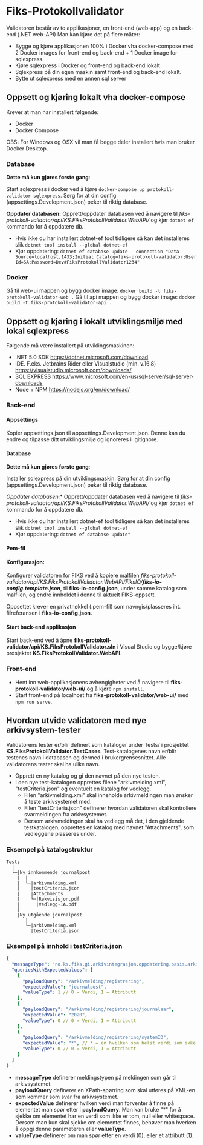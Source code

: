 # Fiks-Protokollvalidator


Validatoren består av to applikasjoner, en front-end (web-app) og en back-end (.NET web-API)
Man kan kjøre det på flere måter:
* Bygge og kjøre applikasjonen 100% i Docker vha docker-compose med 2 Docker images for front-end og back-end + 1 Docker image for sqlexpress.
* Kjøre sqlexpress i Docker og front-end og back-end lokalt
* Sqlexpress på din egen maskin samt front-end og back-end lokalt. 
* Bytte ut sqlexpress med en annen sql server 

## Oppsett og kjøring lokalt vha docker-compose

Krever at man har installert følgende:
* Docker
* Docker Compose

OBS: For Windows og OSX vil man få begge deler installert hvis man bruker Docker Desktop.


### Database
**Dette må kun gjøres første gang**:

Start sqlexpress i docker ved å kjøre `docker-compose up protokoll-validator-sqlexpress`.
Sørg for at din config (appsettings.Development.json) peker til riktig database.

**Oppdater databasen:**
Opprett/oppdater databasen ved å navigere til *fiks-protokoll-validator/api/KS.FiksProtokollValidator.WebAPI/* og kjør `dotnet ef` kommando for å oppdatere db.
* Hvis ikke du har installert dotnet-ef tool tidligere så kan det installeres slik `dotnet tool install --global dotnet-ef`
* Kjør oppdatering: `dotnet ef database update --connection "Data Source=localhost,1433;Initial Catalog=fiks-protokoll-validator;User Id=SA;Password=Dev#FiksProtokollValidator1234"`

### Docker
Gå til web-ui mappen og bygg docker image: `docker build -t fiks-protokoll-validator-web .`
Gå til api mappen og bygg docker image: `docker build -t fiks-protokoll-validator-api .`

## Oppsett og kjøring i lokalt utviklingsmiljø med lokal sqlexpress

Følgende må være installert på utviklingsmaskinen:
 - .NET 5.0 SDK https://dotnet.microsoft.com/download
 - IDE. F.eks. Jetbrains Rider eller Visualstudio (min. v.16.8) https://visualstudio.microsoft.com/downloads/
 - SQL EXPRESS https://www.microsoft.com/en-us/sql-server/sql-server-downloads
 - Node + NPM https://nodejs.org/en/download/
 
### Back-end

#### Appsettings
 Kopier appsettings.json til appsettings.Development.json. Denne kan du endre og tilpasse ditt utviklingsmiljø og ignoreres i .gitignore.

#### Database
**Dette må kun gjøres første gang**:

 Installer sqlexpress på din utviklingsmaskin. 
 Sørg for at din config (appsettings.Development.json) peker til riktig database.

 *Oppdater databasen:**
 Opprett/oppdater databasen ved å navigere til *fiks-protokoll-validator/api/KS.FiksProtokollValidator.WebAPI/* og kjør `dotnet ef` kommando for å oppdatere db.
* Hvis ikke du har installert dotnet-ef tool tidligere så kan det installeres slik `dotnet tool install --global dotnet-ef`
* Kjør oppdatering: `dotnet ef database update"`


#### Pem-fil


#### Konfigurasjon:
Konfigurer validatoren for FIKS ved å kopiere malfilen *fiks-protokoll-validator/api/KS.FiksProtokollValidator.WebAPI/FiksIO/**fiks-io-config.template.json***, til **fiks-io-config.json**, under samme katalog som malfilen, og endre innholdet i denne til aktuelt FIKS-oppsett. 

Oppsettet krever en privatnøkkel (.pem-fil) som navngis/plasseres iht. filreferansen i **fiks-io-config.json**.


#### Start back-end applikasjon
Start back-end ved å åpne **fiks-protokoll-validator/api/KS.FiksProtokollValidator.sln** i Visual Studio og bygge/kjøre prosjektet **KS.FiksProtokollValidator.WebAPI**.

### Front-end

 * Hent inn web-applikasjonens avhengigheter ved å navigere til **fiks-protokoll-validator/web-ui/** og å kjøre `npm install`.
 * Start front-end på localhost fra **fiks-protokoll-validator/web-ui/** med `npm run serve`.


## Hvordan utvide validatoren med nye arkivsystem-tester

Validatorens tester er/blir definert som kataloger under Tests/ i prosjektet **KS.FiksProtokollValidator.TestCases**. Test-katalogenes navn er/blir testenes navn i databasen og dermed i brukergrensesnittet. Alle validatorens tester skal ha ulike navn.

* Opprett en ny katalog og gi den navnet på den nye testen.
* I den nye test-katalogen opprettes filene "arkivmelding.xml", "testCriteria.json" og eventuelt en katalog for vedlegg.
  * Filen "arkivmelding.xml" skal inneholde arkivmeldingen man ønsker å teste arkivsystemet med.
  * Filen "testCriteria.json" definerer hvordan validatoren skal kontrollere svarmeldingen fra arkivsystemet.
  * Dersom arkivmeldingen skal ha vedlegg må det, i den gjeldende testkatalogen, opprettes en katalog med navnet "Attachments", som vedleggene plasseres under.

### Eksempel på katalogstruktur
```
Tests
  |
  └─|Ny innkommende journalpost
    |  |
    |  └─|arkivmelding.xml
    |    |testCriteria.json
    |    |Attachments
    |    └─|Rekvisisjon.pdf
    |      |Vedlegg-1A.pdf
    |
    |Ny utgående journalpost
       |
       └─|arkivmelding.xml
         |testCriteria.json
```

 ### Eksempel på innhold i testCriteria.json
```yaml
{
  "messageType": "no.ks.fiks.gi.arkivintegrasjon.oppdatering.basis.arkivmelding.v1",
  "queriesWithExpectedValues": [
    {
      "payloadQuery": "/arkivmelding/registrering",
      "expectedValue": "journalpost",
      "valueType": 1 // 0 = Verdi, 1 = Attributt
    },
    {
      "payloadQuery": "/arkivmelding/registrering/journalaar",
      "expectedValue": "2020",
      "valueType": 0 // 0 = Verdi, 1 = Attributt
    },
    {
      "payloadQuery": "/arkivmelding/registrering/systemID",
      "expectedValue": "*", // * = en hvilken som helst verdi som ikke er tom, null eller whitespace
      "valueType": 0 // 0 = Verdi, 1 = Attributt
    }
  ]
}
```

- **messageType** definerer meldingstypen på meldingen som går til arkivsystemet.
- **payloadQuery** definerer en XPath-spørring som skal utføres på XML-en som kommer som svar fra arkivsystemet.
- **expectedValue** definerer hvilken verdi man forventer å finne på elementet man spør etter i **payloadQuery**. Man kan bruke "\*" for å sjekke om elementet har en verdi som ikke er tom, null eller whitespace. Dersom man kun skal sjekke om elementet finnes, behøver man hverken å oppgi denne parameteren eller **valueType**.
- **valueType** definerer om man spør etter en verdi (0), eller et attributt (1).
